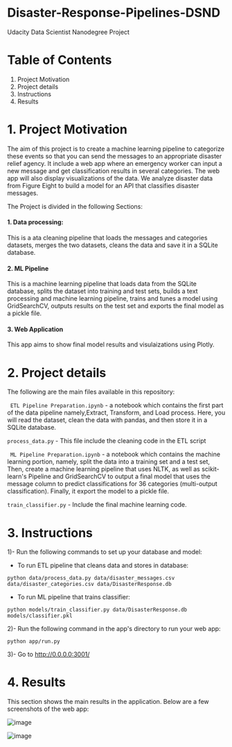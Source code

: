 # Disaster-Response-Pipelines-DSND
Udacity Data Scientist Nanodegree Project

# Table of Contents

1. Project Motivation
2. Project details
3. Instructions
4. Results

# 1. Project Motivation
The aim of this project is to create a machine learning pipeline to categorize these events so that you can send the messages to an appropriate disaster relief agency. It include a web app where an emergency worker can input a new message and get classification results in several categories. The web app will also display visualizations of the data. We analyze disaster data from Figure Eight to build a model for an API that classifies disaster messages.

The Project is divided in the following Sections:

#### 1. Data processing: 
This is a ata cleaning pipeline that loads the messages and categories datasets, merges the two datasets, cleans the data and save it in a SQLite database.
#### 2. ML Pipeline
This is a machine learning pipeline that loads data from the SQLite database, splits the dataset into training and test sets, builds a text processing and machine learning pipeline, trains and tunes a model using GridSearchCV, outputs results on the test set and exports the final model as a pickle file.
#### 3. Web Application
This app aims to show final model results and visulaizations using Plotly.

# 2. Project details
The following are the main files available in this repository:

` ETL Pipeline Preparation.ipynb`  - a notebook which contains the first part of the data pipeline namely,Extract, Transform, and Load process. Here, you will read the dataset, clean the data with pandas, and then store it in a SQLite database. 

`process_data.py` - This file include the cleaning code in the ETL script

` ML Pipeline Preparation.ipynb` - a notebook which contains the machine learning portion, namely, split the data into a training set and a test set, Then, create a machine learning pipeline that uses NLTK, as well as scikit-learn's Pipeline and GridSearchCV to output a final model that uses the message column to predict classifications for 36 categories (multi-output classification). Finally, it export the model to a pickle file. 

`train_classifier.py` - Include the final machine learning code.

# 3. Instructions
1)- Run the following commands to set up your database and model:

   - To run ETL pipeline that cleans data and stores in database: 
  
 `python data/process_data.py data/disaster_messages.csv data/disaster_categories.csv data/DisasterResponse.db`
 
   - To run ML pipeline that trains classifier:
   
`python models/train_classifier.py data/DisasterResponse.db models/classifier.pkl`

2)- Run the following command in the app's directory to run your web app:

 `python app/run.py`

3)- Go to http://0.0.0.0:3001/

# 4. Results
This section shows the main results in the application. Below are a few screenshots of the web app:

![image](https://user-images.githubusercontent.com/73600826/118324431-e3925e00-b4b6-11eb-8a22-6a32b4927c55.png)

![image](https://user-images.githubusercontent.com/73600826/118324587-18061a00-b4b7-11eb-9137-3dbbeb0c4b00.png)



